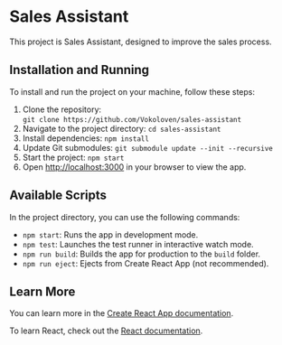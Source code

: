# Sales Assistant

This project is Sales Assistant, designed to improve the sales process.

## Installation and Running

To install and run the project on your machine, follow these steps:

1. Clone the repository:\
   `git clone https://github.com/Vokoloven/sales-assistant`
2. Navigate to the project directory:
   `cd sales-assistant`
3. Install dependencies:
   `npm install`
4. Update Git submodules:
   `git submodule update --init --recursive`
5. Start the project:
   `npm start`
6. Open [http://localhost:3000](http://localhost:3000) in your browser to view the app.

## Available Scripts

In the project directory, you can use the following commands:

- `npm start`: Runs the app in development mode.
- `npm test`: Launches the test runner in interactive watch mode.
- `npm run build`: Builds the app for production to the `build` folder.
- `npm run eject`: Ejects from Create React App (not recommended).

## Learn More

You can learn more in the [Create React App documentation](https://facebook.github.io/create-react-app/docs/getting-started).

To learn React, check out the [React documentation](https://reactjs.org/).
